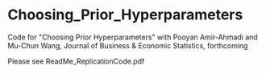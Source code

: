 # Choosing_Prior_Hyperparameters
Code for   "Choosing Prior Hyperparameters" with Pooyan Amir-Ahmadi and Mu-Chun Wang,  Journal of Business &amp; Economic Statistics, forthcoming

Please see ReadMe_ReplicationCode.pdf
